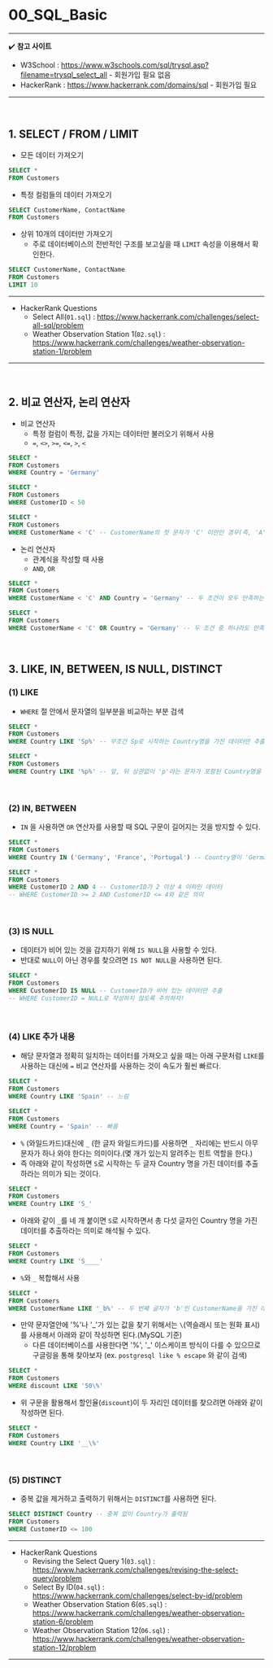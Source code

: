 # 00_SQL_Basic

---

:heavy_check_mark: <b>참고 사이트</b>

- W3School : https://www.w3schools.com/sql/trysql.asp?filename=trysql_select_all - 회원가입 필요 없음
- HackerRank : https://www.hackerrank.com/domains/sql - 회원가입 필요

---

<br>

## 1. SELECT / FROM / LIMIT

- 모든 데이터 가져오기

```SQL
SELECT *
FROM Customers
```

- 특정 컬럼들의 데이터 가져오기

```sql
SELECT CustomerName, ContactName
FROM Customers
```

- 상위 10개의 데이터만 가져오기
  - 주로 데이터베이스의 전반적인 구조를 보고싶을 때 `LIMIT` 속성을 이용해서 확인한다.

```sql
SELECT CustomerName, ContactName
FROM Customers
LIMIT 10
```

---

- HackerRank Questions
  - Select All(`01.sql`) : https://www.hackerrank.com/challenges/select-all-sql/problem
  - Weather Observation Station 1(`02.sql`) : https://www.hackerrank.com/challenges/weather-observation-station-1/problem

---

<br>

## 2. 비교 연산자, 논리 연산자

- 비교 연산자
  - 특정 컬럼이 특정, 값을 가지는 데이터만 불러오기 위해서 사용
  - `=`, `<>`, `>=`, `<=`, `>`, `<`

```SQL
SELECT *
FROM Customers
WHERE Country = 'Germany'
```

```sql
SELECT *
FROM Customers
WHERE CustomerID < 50
```

```sql
SELECT *
FROM Customers
WHERE CustomerName < 'C' -- CustomerName의 첫 문자가 'C' 미만인 경우(즉, 'A', 'B'로 시작)
```

- 논리 연산자
  - 관계식을 작성할 때 사용
  - `AND`, `OR`

```SQL
SELECT *
FROM Customers
WHERE CustomerName < 'C' AND Country = 'Germany' -- 두 조건이 모두 만족하는 경우
```

```SQL
SELECT *
FROM Customers
WHERE CustomerName < 'C' OR Country = 'Germany' -- 두 조건 중 하나라도 만족하는 경우
```

<br>

## 3. LIKE, IN, BETWEEN, IS NULL, DISTINCT

### (1) LIKE

- `WHERE` 절 안에서 문자열의 일부분을 비교하는 부분 검색

```SQL
SELECT *
FROM Customers
WHERE Country LIKE 'Sp%' -- 무조건 Sp로 시작하는 Country명을 가진 데이터만 추출
```

```sql
SELECT *
FROM Customers
WHERE Country LIKE '%p%' -- 앞, 뒤 상관없이 'p'라는 문자가 포함된 Country명을 가진 데이터만 추출
```

<br>

### (2) IN, BETWEEN

- `IN` 을 사용하면 `OR` 연산자를 사용할 때 SQL 구문이 길어지는 것을 방지할 수 있다.

```sql
SELECT *
FROM Customers
WHERE Country IN ('Germany', 'France', 'Portugal') -- Country명이 'Germany'와 'France', 'Portugal' 중 해당되는 데이터
```

```SQL
SELECT *
FROM Customers
WHERE CustomerID 2 AND 4 -- CustomerID가 2 이상 4 이하인 데이터
-- WHERE CustomerID >= 2 AND CustomerID <= 4와 같은 의미
```

<br>

### (3) IS NULL

- 데이터가 비어 있는 것을 감지하기 위해 `IS NULL`을 사용할 수 있다.
- 반대로 `NULL`이 아닌 경우를 찾으려면 `IS NOT NULL`을 사용하면 된다.

```SQL
SELECT *
FROM Customers
WHERE CustomerID IS NULL -- CustomerID가 비어 있는 데이터만 추출
-- WHERE CustomerID = NULL로 작성하지 않도록 주의하자!
```

<br>

### (4) LIKE 추가 내용

- 해당 문자열과 정확히 일치하는 데이터를 가져오고 싶을 때는 아래 구문처럼 `LIKE`를 사용하는 대신에 `=` 비교 연산자를 사용하는 것이 속도가 훨씬 빠르다.

```SQL
SELECT *
FROM Customers
WHERE Country LIKE 'Spain' -- 느림
```

```SQL
SELECT *
FROM Customers
WHERE Country = 'Spain' -- 빠름
```

- `%` (와일드카드)대신에 `_` (한 글자 와일드카드)를 사용하면 `_` 자리에는 반드시 아무 문자가 하나 와야 한다는 의미이다.(몇 개가 있는지 알려주는 힌트 역할을 한다.)
- 즉 아래와 같이 작성하면 `S`로 시작하는 두 글자 Country 명을 가진 데이터를 추출하라는 의미가 되는 것이다.

```SQL
SELECT *
FROM Customers
WHERE Country LIKE 'S_'
```

- 아래와 같이 `_`를 네 개 붙이면 `S`로 시작하면서 총 다섯 글자인 Country 명을 가진 데이터를 추출하라는 의미로 해석될 수 있다.

```sql
SELECT *
FROM Customers
WHERE Country LIKE 'S____'
```

- `%`와 `_` 복합해서 사용

```SQL
SELECT *
FROM Customers
WHERE CustomerName LIKE '_b%' -- 두 번째 글자가 'b'인 CustomerName을 가진 데이터
```

- 만약 문자열안에 '%'나 '_'가 있는 값을 찾기 위해서는 `\`(역슬래시 또는 원화 표시)를 사용해서 아래와 같이 작성하면 된다.(MySQL 기준)
  - 다른 데이터베이스를 사용한다면 '%', '_' 이스케이프 방식이 다를 수 있으므로 구글링을 통해 찾아보자 (ex. `postgresql like % escape` 와 같이 검색)

```sql
SELECT *
FROM Customers
WHERE discount LIKE '50\%'
```

- 위 구문을 활용해서 할인율(`discount`)이 두 자리인 데이터를 찾으려면 아래와 같이 작성하면 된다.

```sql
SELECT *
FROM Customers
WHERE Country LIKE '__\%'
```

<br>

### (5) DISTINCT

- 중복 값을 제거하고 출력하기 위해서는 `DISTINCT`를 사용하면 된다.

```SQL
SELECT DISTINCT Country -- 중복 없이 Country가 출력됨
FROM Customers
WHERE CustomerID <= 100
```

---

- HackerRank Questions
  - Revising the Select Query 1(`03.sql`) : https://www.hackerrank.com/challenges/revising-the-select-query/problem
  - Select By ID(`04.sql`) : https://www.hackerrank.com/challenges/select-by-id/problem
  - Weather Observation Station 6(`05.sql`) : https://www.hackerrank.com/challenges/weather-observation-station-6/problem
  - Weather Observation Station 12(`06.sql`) : https://www.hackerrank.com/challenges/weather-observation-station-12/problem

---

<br>